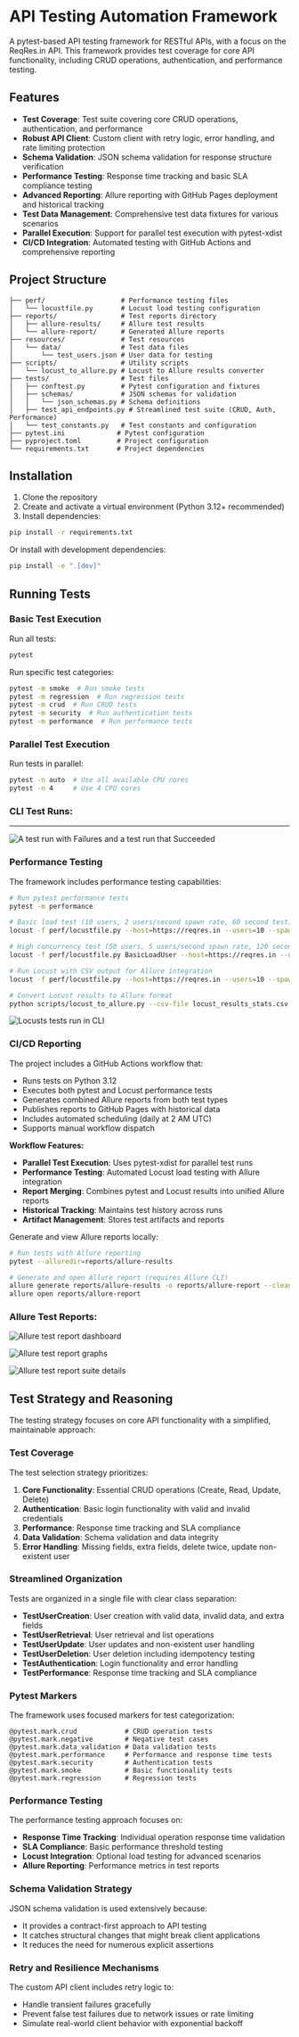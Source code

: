 # API Testing Automation Framework

A pytest-based API testing framework for RESTful APIs, with a focus on the ReqRes.in API. This framework provides test coverage for core API functionality, including CRUD operations, authentication, and performance testing.

## Features

- **Test Coverage**: Test suite covering core CRUD operations, authentication, and performance
- **Robust API Client**: Custom client with retry logic, error handling, and rate limiting protection
- **Schema Validation**: JSON schema validation for response structure verification
- **Performance Testing**: Response time tracking and basic SLA compliance testing
- **Advanced Reporting**: Allure reporting with GitHub Pages deployment and historical tracking
- **Test Data Management**: Comprehensive test data fixtures for various scenarios
- **Parallel Execution**: Support for parallel test execution with pytest-xdist
- **CI/CD Integration**: Automated testing with GitHub Actions and comprehensive reporting

## Project Structure

```
├── perf/                   # Performance testing files
│   └── locustfile.py       # Locust load testing configuration
├── reports/                # Test reports directory
│   ├── allure-results/     # Allure test results
│   └── allure-report/      # Generated Allure reports
├── resources/              # Test resources
│   └── data/               # Test data files
│       └── test_users.json # User data for testing
├── scripts/                # Utility scripts
│   └── locust_to_allure.py # Locust to Allure results converter
├── tests/                  # Test files
│   ├── conftest.py         # Pytest configuration and fixtures
│   ├── schemas/            # JSON schemas for validation
│   │   └── json_schemas.py # Schema definitions
│   ├── test_api_endpoints.py # Streamlined test suite (CRUD, Auth, Performance)
│   └── test_constants.py   # Test constants and configuration
├── pytest.ini             # Pytest configuration
├── pyproject.toml         # Project configuration
└── requirements.txt       # Project dependencies
```

## Installation

1. Clone the repository
2. Create and activate a virtual environment (Python 3.12+ recommended)
3. Install dependencies:

```bash
pip install -r requirements.txt
```

Or install with development dependencies:

```bash
pip install -e ".[dev]"
```

## Running Tests

### Basic Test Execution

Run all tests:

```bash
pytest
```

Run specific test categories:

```bash
pytest -m smoke  # Run smoke tests
pytest -m regression  # Run regression tests
pytest -m crud  # Run CRUD tests
pytest -m security  # Run authentication tests
pytest -m performance  # Run performance tests
```

### Parallel Test Execution

Run tests in parallel:

```bash
pytest -n auto  # Use all available CPU cores
pytest -n 4     # Use 4 CPU cores
```
### CLI Test Runs:
---
![A test run with Failures and a test run that Succeeded](assets\img\test_api_endpoints_cli.png)

### Performance Testing

The framework includes performance testing capabilities:

```bash
# Run pytest performance tests
pytest -m performance

# Basic load test (10 users, 2 users/second spawn rate, 60 second test)
locust -f perf/locustfile.py --host=https://reqres.in --users=10 --spawn-rate=2 --run-time=60s --headless

# High concurrency test (50 users, 5 users/second spawn rate, 120 second test)
locust -f perf/locustfile.py BasicLoadUser --host=https://reqres.in --users=50 --spawn-rate=5 --run-time=120s --headless

# Run Locust with CSV output for Allure integration
locust -f perf/locustfile.py --host=https://reqres.in --users=10 --spawn-rate=2 --run-time=60s --headless --csv=locust_results --html=locust-report.html

# Convert Locust results to Allure format
python scripts/locust_to_allure.py --csv-file locust_results_stats.csv --output-dir allure-results
```

![Locusts tests run in CLI](assets\img\locust_tests.png)

### CI/CD Reporting

The project includes a GitHub Actions workflow that:
- Runs tests on Python 3.12
- Executes both pytest and Locust performance tests
- Generates combined Allure reports from both test types
- Publishes reports to GitHub Pages with historical data
- Includes automated scheduling (daily at 2 AM UTC)
- Supports manual workflow dispatch

**Workflow Features:**
- **Parallel Test Execution**: Uses pytest-xdist for parallel test runs
- **Performance Testing**: Automated Locust load testing with Allure integration
- **Report Merging**: Combines pytest and Locust results into unified Allure reports
- **Historical Tracking**: Maintains test history across runs
- **Artifact Management**: Stores test artifacts and reports

Generate and view Allure reports locally:

```bash
# Run tests with Allure reporting
pytest --alluredir=reports/allure-results

# Generate and open Allure report (requires Allure CLI)
allure generate reports/allure-results -o reports/allure-report --clean
allure open reports/allure-report
```

### Allure Test Reports:
![Allure test report dashboard](assets\img\allure_dashboard.png)

![Allure test report graphs](assets\img\allure_graphs.png)

![Allure test report suite details](assets\img\allure_suites.png)

## Test Strategy and Reasoning

The testing strategy focuses on core API functionality with a simplified, maintainable approach:

### Test Coverage
The test selection strategy prioritizes:

1. **Core Functionality**: Essential CRUD operations (Create, Read, Update, Delete)
2. **Authentication**: Basic login functionality with valid and invalid credentials
3. **Performance**: Response time tracking and SLA compliance
4. **Data Validation**: Schema validation and data integrity
5. **Error Handling**: Missing fields, extra fields, delete twice, update non-existent user

### Streamlined Organization
Tests are organized in a single file with clear class separation:

- **TestUserCreation**: User creation with valid data, invalid data, and extra fields
- **TestUserRetrieval**: User retrieval and list operations
- **TestUserUpdate**: User updates and non-existent user handling
- **TestUserDeletion**: User deletion including idempotency testing
- **TestAuthentication**: Login functionality and error handling
- **TestPerformance**: Response time tracking and SLA compliance

### Pytest Markers
The framework uses focused markers for test categorization:

```
@pytest.mark.crud            # CRUD operation tests
@pytest.mark.negative        # Negative test cases
@pytest.mark.data_validation # Data validation tests
@pytest.mark.performance     # Performance and response time tests
@pytest.mark.security        # Authentication tests
@pytest.mark.smoke           # Basic functionality tests
@pytest.mark.regression      # Regression tests
```

### Performance Testing
The performance testing approach focuses on:
- **Response Time Tracking**: Individual operation response time validation
- **SLA Compliance**: Basic performance threshold testing
- **Locust Integration**: Optional load testing for advanced scenarios
- **Allure Reporting**: Performance metrics in test reports

### Schema Validation Strategy
JSON schema validation is used extensively because:
- It provides a contract-first approach to API testing
- It catches structural changes that might break client applications
- It reduces the need for numerous explicit assertions

### Retry and Resilience Mechanisms
The custom API client includes retry logic to:
- Handle transient failures gracefully
- Prevent false test failures due to network issues or rate limiting
- Simulate real-world client behavior with exponential backoff